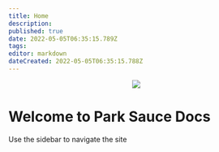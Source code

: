```yaml
---
title: Home
description: 
published: true
date: 2022-05-05T06:35:15.789Z
tags: 
editor: markdown
dateCreated: 2022-05-05T06:35:15.788Z
---
```


<center><img src=/park_sauce_logo.png></center>

# Welcome to Park Sauce Docs
Use the sidebar to navigate the site

